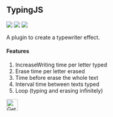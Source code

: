 <h2>TypingJS</h2>

<p>
  <img src="https://img.shields.io/badge/HTML5-E34F26?style=for-the-badge&logo=html5&logoColor=white"/>
  <img src="https://img.shields.io/badge/CSS3-1572B6?style=for-the-badge&logo=css3&logoColor=white"/>
  <img src="https://img.shields.io/badge/JavaScript-F7DF1E?style=for-the-badge&logo=javascript&logoColor=black"/>
</p>

<p>A plugin to create a typewriter effect.</p>

<h4>Features</h4>

<ol>
 <li>IncreaseWriting time per letter typed</li>
 <li>Erase time per letter erased</li>
 <li>Time before erase the whole text</li>
 <li>Interval time between texts typed</li>
 <li>Loop (typing and erasing infinitely)</li>
</ol>

<a href="https://typingjs.vercel.app/">
  <img src="https://img.shields.io/badge/Get%20started-blue" alt="Get started" height="30">
</a>
